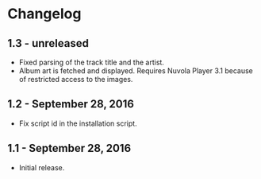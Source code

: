 Changelog
=========

1.3 - unreleased
----------------

  * Fixed parsing of the track title and the artist.
  * Album art is fetched and displayed. Requires Nuvola Player 3.1 because of restricted access to the images.

1.2 - September 28, 2016
----------------

  * Fix script id in the installation script.

1.1 - September 28, 2016
-----------------------

  * Initial release.
